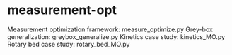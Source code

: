 # measurement-opt

Measurement optimization framework: measure_optimize.py 
Grey-box generalization: greybox_generalize.py 
Kinetics case study: kinetics_MO.py
Rotary bed case study: rotary_bed_MO.py
